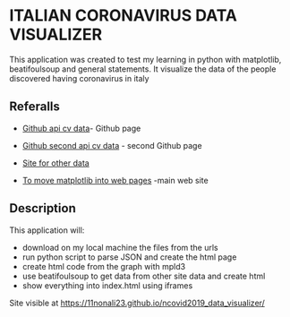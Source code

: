 # ITALIAN CORONAVIRUS DATA VISUALIZER

This application was created to test my learning in python with matplotlib, beatifoulsoup and general statements. It visualize the data of the people discovered having coronavirus in italy

## Referalls

* [Github api cv data](https://github.com/ExpDev07/coronavirus-tracker-api)- Github page

* [Github second api cv data](https://github.com/ondata/covid19italia/blob/master/) - second Github page

* [Site for other data](https://lab24.ilsole24ore.com/coronavirus/)

* [To move matplotlib into web pages](https://mpld3.github.io/) -main web site

## Description

This application will:

* download on my local machine the files from the urls
* run python script to parse JSON and create the html page
* create html code from the graph with mpld3
* use beatifoulsoup to get data from other site data and create html
* show everything into index.html using iframes
    
    
Site visible at https://11nonali23.github.io/ncovid2019_data_visualizer/
